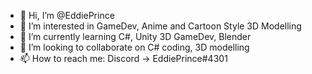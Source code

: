 - 👋 Hi, I’m @EddiePrince
- 👀 I’m interested in GameDev, Anime and Cartoon Style 3D Modelling 
- 🌱 I’m currently learning C#, Unity 3D GameDev, Blender
- 💞️ I’m looking to collaborate on C# coding, 3D modelling 
- 📫 How to reach me: Discord -> EddiePrince#4301

<!---
EddiePrince/EddiePrince is a ✨ special ✨ repository because its `README.md` (this file) appears on your GitHub profile.
You can click the Preview link to take a look at your changes.
--->
